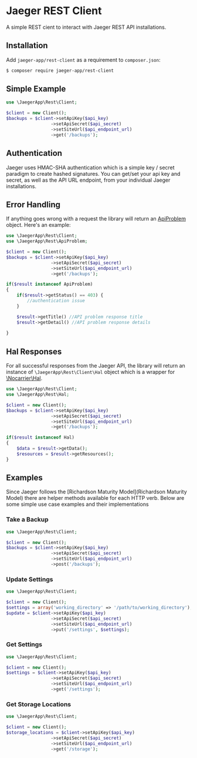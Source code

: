 # Jaeger REST Client

A simple REST cient to interact with Jaeger REST API installations.

## Installation
Add `jaeger-app/rest-client` as a requirement to `composer.json`:

```bash
$ composer require jaeger-app/rest-client
```

## Simple Example


```php
use \JaegerApp\Rest\Client;

$client = new Client();
$backups = $client->setApiKey($api_key)
                 ->setApiSecret($api_secret)
                 ->setSiteUrl($api_endpoint_url)
                 ->get('/backups');

```
## Authentication

Jaeger uses HMAC-SHA authentication which is a simple key / secret paradigm to create hashed signatures. You can get/set your api key and secret, as well as the API URL endpoint, from your individual Jaeger installations. 

## Error Handling

If anything goes wrong with a request the library will return an [ApiProblem](http://tools.ietf.org/html/draft-nottingham-http-problem-07 "ApiProblem") object. Here's an example:

```php
use \JaegerApp\Rest\Client;
use \JaegerApp\Rest\ApiProblem;

$client = new Client();
$backups = $client->setApiKey($api_key)
                 ->setApiSecret($api_secret)
                 ->setSiteUrl($api_endpoint_url)
                 ->get('/backups');

if($result instanceof ApiProblem) 
{
    if($result->getStatus() == 403) {
        //authentication issue
    }

	$result->getTitle() //API problem response title
	$result->getDetail() //API problem response details
	
}

```

## Hal Responses

For all successful responses from the Jaeger API, the library will return an instance of `\JaegerApp\Rest\Client\Hal` object which is a wrapper for [\Nocarrier\Hal](https://github.com/blongden/hal). 

```php
use \JaegerApp\Rest\Client;
use \JaegerApp\Rest\Hal;

$client = new Client();
$backups = $client->setApiKey($api_key)
                 ->setApiSecret($api_secret)
                 ->setSiteUrl($api_endpoint_url)
                 ->get('/backups');

if($result instanceof Hal) 
{
    $data = $result->getData();
    $resources = $result->getResources();
}

```

## Examples

Since Jaeger follows the [Richardson Maturity Model](Richardson Maturity Model) there are helper methods available for each HTTP verb. Below are some simple use case examples and their implementations

### Take a Backup

```php
use \JaegerApp\Rest\Client;

$client = new Client();
$backups = $client->setApiKey($api_key)
                 ->setApiSecret($api_secret)
                 ->setSiteUrl($api_endpoint_url)
                 ->post('/backups');

```

### Update Settings

```php
use \JaegerApp\Rest\Client;

$client = new Client();
$settings = array('working_directory' => '/path/to/working_directory');
$update = $client->setApiKey($api_key)
                 ->setApiSecret($api_secret)
                 ->setSiteUrl($api_endpoint_url)
                 ->put('/settings', $settings);

```

### Get Settings

```php
use \JaegerApp\Rest\Client;

$client = new Client();
$settings = $client->setApiKey($api_key)
                 ->setApiSecret($api_secret)
                 ->setSiteUrl($api_endpoint_url)
                 ->get('/settings');

```

### Get Storage Locations

```php
use \JaegerApp\Rest\Client;

$client = new Client();
$storage_locations = $client->setApiKey($api_key)
                 ->setApiSecret($api_secret)
                 ->setSiteUrl($api_endpoint_url)
                 ->get('/storage');

```